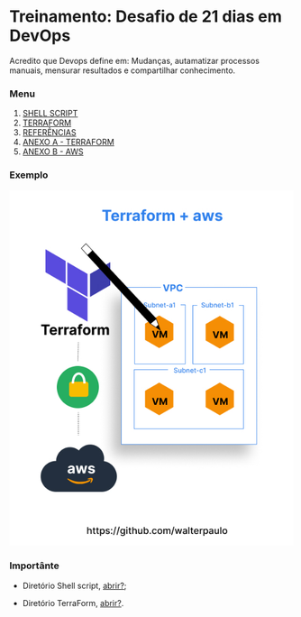 # Treinamento: Desafio de 21 dias em DevOps

Acredito que Devops define em: Mudanças, autamatizar processos manuais, mensurar resultados e compartilhar conhecimento.

### Menu 

1. [SHELL SCRIPT](./base/shellscript/shellscript.md)
2. [TERRAFORM](./base/terraform/terraform.md)
3. [REFERÊNCIAS](./base/credit/credit.md)
4. [ANEXO A - TERRAFORM](./base/terraform/install/anexo_A_terraform_install.md)
5. [ANEXO B - AWS](./base/terraform/install/anexo_B_aws_install.md)

### Exemplo

![terraform + aws](./assets/images/terraform-aws.jpg)

### Importânte
* Diretório Shell script, [abrir?](base/shellscript/example/);

* Diretório TerraForm, [abrir?](base/terraform/example/).